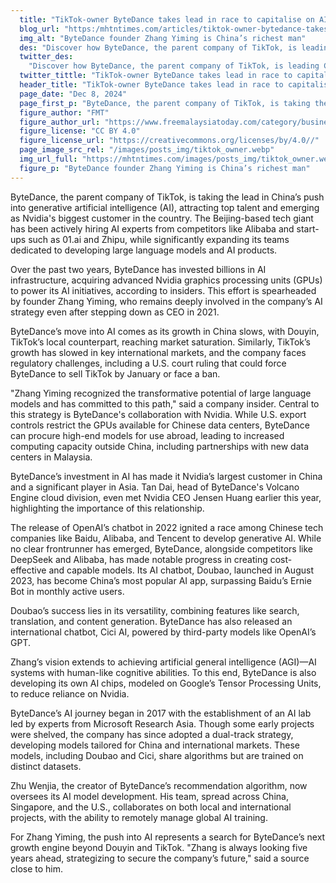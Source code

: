 ```yaml
---
  title: "TikTok-owner ByteDance takes lead in race to capitalise on AI in China"
  blog_url: "https:/mhtntimes.com/articles/tiktok-owner-bytedance-takes-lead-in-race-to-capitalise-on-ai-in-china"
  img_alt: "ByteDance founder Zhang Yiming is China’s richest man"
  des: "Discover how ByteDance, the parent company of TikTok, is leading China's AI revolution with massive investments, top talent acquisitions, and cutting-edge developments like the Doubao chatbot, rivaling global AI giants."
  twitter_des:
    "Discover how ByteDance, the parent company of TikTok, is leading China's AI revolution with massive investments, top talent acquisitions, and cutting-edge developments like the Doubao chatbot, rivaling global AI giants."
  twitter_tittle: "TikTok-owner ByteDance takes lead in race to capitalise on AI in China"
  header_title: "TikTok-owner ByteDance takes lead in race to capitalise on AI in China"
  page_date: "Dec 8, 2024"
  page_first_p: "ByteDance, the parent company of TikTok, is taking the lead in China’s push into generative artificial intelligence (AI), attracting top talent and emerging as Nvidia's biggest customer in the country. The Beijing-based tech giant has been actively hiring AI experts from competitors like Alibaba and start-ups such as 01.ai and Zhipu, while significantly expanding its teams dedicated to developing large language models and AI products."
  figure_author: "FMT"
  figure_author_url: "https://www.freemalaysiatoday.com/category/business/2024/10/29/founder-of-tiktok-owner-bytedance-jumps-to-top-of-chinas-rich-list/"
  figure_license: "CC BY 4.0"
  figure_license_url: "https://creativecommons.org/licenses/by/4.0//"
  page_image_src_rel: "/images/posts_img/tiktok_owner.webp"
  img_url_full: "https://mhtntimes.com/images/posts_img/tiktok_owner.webp"
  figure_p: "ByteDance founder Zhang Yiming is China’s richest man"
---
```


ByteDance, the parent company of TikTok, is taking the lead in China’s push into generative artificial intelligence (AI), attracting top talent and emerging as Nvidia's biggest customer in the country. The Beijing-based tech giant has been actively hiring AI experts from competitors like Alibaba and start-ups such as 01.ai and Zhipu, while significantly expanding its teams dedicated to developing large language models and AI products.

Over the past two years, ByteDance has invested billions in AI infrastructure, acquiring advanced Nvidia graphics processing units (GPUs) to power its AI initiatives, according to insiders. This effort is spearheaded by founder Zhang Yiming, who remains deeply involved in the company’s AI strategy even after stepping down as CEO in 2021.

ByteDance’s move into AI comes as its growth in China slows, with Douyin, TikTok’s local counterpart, reaching market saturation. Similarly, TikTok’s growth has slowed in key international markets, and the company faces regulatory challenges, including a U.S. court ruling that could force ByteDance to sell TikTok by January or face a ban.

"Zhang Yiming recognized the transformative potential of large language models and has committed to this path," said a company insider. Central to this strategy is ByteDance's collaboration with Nvidia. While U.S. export controls restrict the GPUs available for Chinese data centers, ByteDance can procure high-end models for use abroad, leading to increased computing capacity outside China, including partnerships with new data centers in Malaysia.

ByteDance’s investment in AI has made it Nvidia’s largest customer in China and a significant player in Asia. Tan Dai, head of ByteDance's Volcano Engine cloud division, even met Nvidia CEO Jensen Huang earlier this year, highlighting the importance of this relationship.

The release of OpenAI’s chatbot in 2022 ignited a race among Chinese tech companies like Baidu, Alibaba, and Tencent to develop generative AI. While no clear frontrunner has emerged, ByteDance, alongside competitors like DeepSeek and Alibaba, has made notable progress in creating cost-effective and capable models. Its AI chatbot, Doubao, launched in August 2023, has become China’s most popular AI app, surpassing Baidu’s Ernie Bot in monthly active users.

Doubao’s success lies in its versatility, combining features like search, translation, and content generation. ByteDance has also released an international chatbot, Cici AI, powered by third-party models like OpenAI’s GPT.

Zhang’s vision extends to achieving artificial general intelligence (AGI)—AI systems with human-like cognitive abilities. To this end, ByteDance is also developing its own AI chips, modeled on Google’s Tensor Processing Units, to reduce reliance on Nvidia.

ByteDance’s AI journey began in 2017 with the establishment of an AI lab led by experts from Microsoft Research Asia. Though some early projects were shelved, the company has since adopted a dual-track strategy, developing models tailored for China and international markets. These models, including Doubao and Cici, share algorithms but are trained on distinct datasets.

Zhu Wenjia, the creator of ByteDance’s recommendation algorithm, now oversees its AI model development. His team, spread across China, Singapore, and the U.S., collaborates on both local and international projects, with the ability to remotely manage global AI training.

For Zhang Yiming, the push into AI represents a search for ByteDance’s next growth engine beyond Douyin and TikTok. "Zhang is always looking five years ahead, strategizing to secure the company’s future," said a source close to him.
